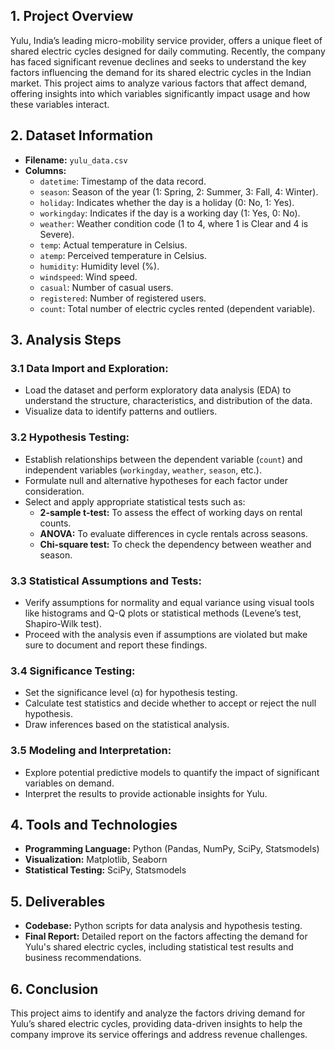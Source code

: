## 1. Project Overview
Yulu, India’s leading micro-mobility service provider, offers a unique fleet of shared electric cycles designed for daily commuting. Recently, the company has faced significant revenue declines and seeks to understand the key factors influencing the demand for its shared electric cycles in the Indian market. This project aims to analyze various factors that affect demand, offering insights into which variables significantly impact usage and how these variables interact.

## 2. Dataset Information
- **Filename:** `yulu_data.csv`
- **Columns:**
  - `datetime`: Timestamp of the data record.
  - `season`: Season of the year (1: Spring, 2: Summer, 3: Fall, 4: Winter).
  - `holiday`: Indicates whether the day is a holiday (0: No, 1: Yes).
  - `workingday`: Indicates if the day is a working day (1: Yes, 0: No).
  - `weather`: Weather condition code (1 to 4, where 1 is Clear and 4 is Severe).
  - `temp`: Actual temperature in Celsius.
  - `atemp`: Perceived temperature in Celsius.
  - `humidity`: Humidity level (%).
  - `windspeed`: Wind speed.
  - `casual`: Number of casual users.
  - `registered`: Number of registered users.
  - `count`: Total number of electric cycles rented (dependent variable).

## 3. Analysis Steps

### 3.1 Data Import and Exploration:
- Load the dataset and perform exploratory data analysis (EDA) to understand the structure, characteristics, and distribution of the data.
- Visualize data to identify patterns and outliers.

### 3.2 Hypothesis Testing:
- Establish relationships between the dependent variable (`count`) and independent variables (`workingday`, `weather`, `season`, etc.).
- Formulate null and alternative hypotheses for each factor under consideration.
- Select and apply appropriate statistical tests such as:
  - **2-sample t-test:** To assess the effect of working days on rental counts.
  - **ANOVA:** To evaluate differences in cycle rentals across seasons.
  - **Chi-square test:** To check the dependency between weather and season.

### 3.3 Statistical Assumptions and Tests:
- Verify assumptions for normality and equal variance using visual tools like histograms and Q-Q plots or statistical methods (Levene’s test, Shapiro-Wilk test).
- Proceed with the analysis even if assumptions are violated but make sure to document and report these findings.

### 3.4 Significance Testing:
- Set the significance level (α) for hypothesis testing.
- Calculate test statistics and decide whether to accept or reject the null hypothesis.
- Draw inferences based on the statistical analysis.

### 3.5 Modeling and Interpretation:
- Explore potential predictive models to quantify the impact of significant variables on demand.
- Interpret the results to provide actionable insights for Yulu.

## 4. Tools and Technologies
- **Programming Language:** Python (Pandas, NumPy, SciPy, Statsmodels)
- **Visualization:** Matplotlib, Seaborn
- **Statistical Testing:** SciPy, Statsmodels

## 5. Deliverables
- **Codebase:** Python scripts for data analysis and hypothesis testing.
- **Final Report:** Detailed report on the factors affecting the demand for Yulu's shared electric cycles, including statistical test results and business recommendations.

## 6. Conclusion
This project aims to identify and analyze the factors driving demand for Yulu’s shared electric cycles, providing data-driven insights to help the company improve its service offerings and address revenue challenges.
